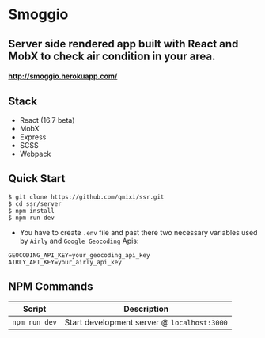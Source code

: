 # Smoggio
## Server side rendered app built with React and MobX to check air condition in your area.

#### http://smoggio.herokuapp.com/

## Stack

- React (16.7 beta)
- MobX
- Express
- SCSS
- Webpack

## Quick Start

```shell
$ git clone https://github.com/qmixi/ssr.git
$ cd ssr/server
$ npm install
$ npm run dev
```
- You have to create `.env` file and past there two necessary variables used by `Airly` and `Google Geocoding` Apis:
```
GEOCODING_API_KEY=your_geocoding_api_key
AIRLY_API_KEY=your_airly_api_key
```


## NPM Commands

|Script|Description|
|---|---|
|`npm run dev`|Start development server @ `localhost:3000`|
